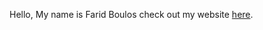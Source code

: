 Hello, My name is Farid Boulos check out my website [here](https://faridb99.github.io/).
<!---
faridb99/faridb99 is a ✨ special ✨ repository because its `README.md` (this file) appears on your GitHub profile.
You can click the Preview link to take a look at your changes.
--->
